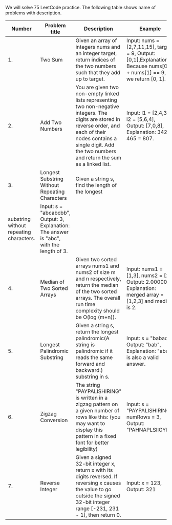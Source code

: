 We will solve 75 LeetCode practice. The following table shows name of problems with description.

| Number |Problem title| Description|Example|
|--------|-------------|------------|-------|
| 1. |Two Sum| Given an array of integers nums and an integer target, return indices of the two numbers such that they add up to target.| Input: nums = [2,7,11,15], target = 9, Output: [0,1],Explanation: Because nums[0] + nums[1] == 9, we return [0, 1].|
|2.| Add Two Numbers| You are given two non-empty linked lists representing two non-negative integers. The digits are stored in reverse order, and each of their nodes contains a single digit. Add the two numbers and return the sum as a linked list.| Input: l1 = [2,4,3], l2 = [5,6,4], Output: [7,0,8], Explanation: 342 + 465 = 807.|
|3.|Longest Substring Without Repeating Characters| Given a string s, find the length of the longest 
substring without repeating characters.| Input: s = "abcabcbb", Output: 3, Explanation: The answer is "abc", with the length of 3.| 
|4. | Median of Two Sorted Arrays| Given two sorted arrays nums1 and nums2 of size m and n respectively, return the median of the two sorted arrays. The overall run time complexity should be O(log (m+n)).| Input: nums1 = [1,3], nums2 = [2], Output: 2.00000, Explanation: merged array = [1,2,3] and median is 2.|
|5. | Longest Palindromic Substring| Given a string s, return the longest palindromic(A string is palindromic if it reads the same forward and backward.) substring in s.| Input: s = "babad", Output: "bab", Explanation: "aba" is also a valid answer.|
|6. | Zigzag Conversion | The string "PAYPALISHIRING" is written in a zigzag pattern on a given number of rows like this: (you may want to display this pattern in a fixed font for better legibility) | Input: s = "PAYPALISHIRING", numRows = 3, Output: "PAHNAPLSIIGYIR" |
|7. | Reverse Integer | Given a signed 32-bit integer x, return x with its digits reversed. If reversing x causes the value to go outside the signed 32-bit integer range [-231, 231 - 1], then return 0.| Input: x = 123, Output: 321|



